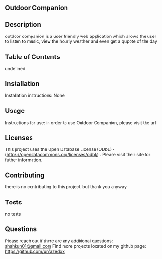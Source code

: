 
  ## Outdoor Companion
    
  ## Description
  outdoor companion is a user friendly web application which allows the user to listen to music, view the hourly weather and even get a qupote of the day

  ## Table of Contents 
  undefined

  ## Installation
  Installation instructions:
  None
    
  ## Usage
  Instructions for use:
  in order to use Outdoor Companion, please visit the url 

  ## Licenses
  This project uses the Open Database License (ODbL) - (https://opendatacommons.org/licenses/odbl/) . Please visit their site for futher information. 
    
  ## Contributing 
  there is no contributing to this project, but thank you anyway
    
  ## Tests
  no tests
    
  ## Questions 
  Please reach out if there are any additional questions: shahkun01@gmail.com
  Find more projects located on my github page: https://github.com/unfazedxx       
  